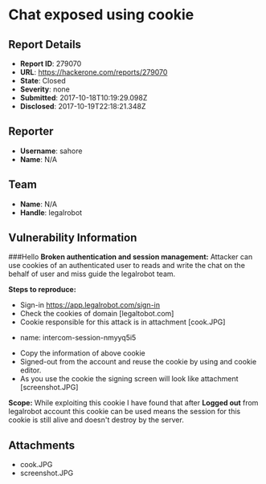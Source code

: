 # Chat exposed using cookie

## Report Details
- **Report ID**: 279070
- **URL**: https://hackerone.com/reports/279070
- **State**: Closed
- **Severity**: none
- **Submitted**: 2017-10-18T10:19:29.098Z
- **Disclosed**: 2017-10-19T22:18:21.348Z

## Reporter
- **Username**: sahore
- **Name**: N/A

## Team
- **Name**: N/A
- **Handle**: legalrobot

## Vulnerability Information
###Hello
**Broken authentication and session management:** Attacker can use cookies of an authenticated user to reads and write the chat on the behalf of user and miss guide the legalrobot team.

**Steps to reproduce:**
 * Sign-in https://app.legalrobot.com/sign-in
 * Check the cookies of domain [legaltobot.com]
 * Cookie responsible for this attack is in attachment [cook.JPG] 
  - name: intercom-session-nmyyq5i5
 * Copy the information of above cookie
 * Signed-out from the account and reuse the cookie by using and cookie editor.
 * As you use the cookie the signing screen will look like attachment [screenshot.JPG]

**Scope:**
While exploiting this cookie I have found that after **Logged out** from legalrobot account this cookie can be used means the session for this cookie is still alive and doesn't destroy by the server.


## Attachments
- cook.JPG
- screenshot.JPG
